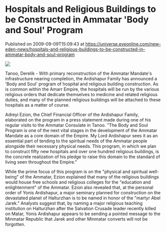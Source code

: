 # Hospitals and Religious Buildings to be Constructed in Ammatar 'Body and Soul' Program
Published on 2009-09-09T15:09:43 at https://universe.eveonline.com/new-eden-news/hospitals-and-religious-buildings-to-be-constructed-in-ammatar-body-and-soul-program

![](http://www.eve-mercury.net/images/mercurybanner.png)  
  
Tanoo, Derelik - With primary reconstruction of the Ammatar Mandate's infrastructure nearing completion, the Ardishapur Family has announced a 'Body and Soul' program of hospital and religious building construction. As is common within the Amarr Empire, the hospitals will be run by the various religious orders that dedicate themselves to medicine and related religious duties, and many of the planned religious buildings will be attached to these hospitals as a matter of course.

Adreyi Ezion, the Chief Financial Officer of the Ardishapur Family, elaborated on the program in a press statement made during one of his regular visits to the Ammatar Consulate in Tanoo. "The Body and Soul Program is one of the next vital stages in the development of the Ammatar Mandate as a core domain of the Empire. My Lord Ardishapur sees it as an essential part of tending to the spiritual needs of the Ammatar people alongside their necessary physical needs. This program, in which we plan to construct fifty new hospitals and over one hundred religious buildings, is the concrete realization of his pledge to raise this domain to the standard of living seen throughout the Empire."

While the prime focus of this program is on the "physical and spiritual well-being" of the Ammatar, Ezion explained that many of the religious buildings would house free schools and religious colleges for the "education and enlightenment" of the Ammatar. Ezion also revealed that, at the personal order of Yonis Ardishapur, a major seminary planned for construction on the devastated planet of Halturzhan is to be named in honor of the "martyr Abel Jarek." Analysts suggest that, by naming a major religious teaching institution on Halturzhan after the Salvation Crusade leader recently killed on Matar, Yonis Ardishapur appears to be sending a pointed message to the Minmatar Republic that Jarek and other Minmatar converts will not be forgotten.
